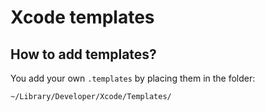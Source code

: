 # Xcode templates

## How to add templates?

You add your own `.templates` by placing them in the folder:

```
~/Library/Developer/Xcode/Templates/
```
